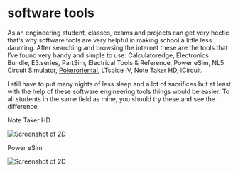 software tools 
============================

As an engineering student, classes, exams and projects can get very hectic that’s why software tools are very helpful in making school a little less daunting. After searching and browsing the internet these are the tools that I’ve found very handy and simple to use: Calculatoredge, Electronics Bundle, E3.series, PartSim, Electrical Tools & Reference, Power eSim, NL5 Circuit Simulator, [Pokeroriental](http://poker.oriental303.com/), LTspice IV, Note Taker HD, iCircuit. 

I still have to put many nights of less sleep and a lot of sacrifices but at least with the help of these software engineering tools things would be easier. To all students in the same field as mine, you should try these and see the difference.


Note Taker HD

![Screenshot of 2D](http://www.mac-reviews.net/wp-content/uploads/2013/10/note-taker-hd-screenshot.png)

Power eSim

![Screenshot of 2D](http://www.electronics-lab.com/wp-content/uploads/2012/03/PowerEsim.png)

